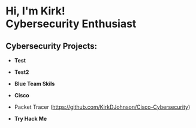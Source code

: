 <h1>Hi, I'm Kirk! <br/> <a >Cybersecurity Enthusiast</a>

<h2> Cybersecurity Projects:</h2>

- <b>Test</b>

- <b>Test2</b>

- <b>Blue Team Skils</b>

- <b>Cisco </b>
- Packet Tracer (https://github.com/KirkDJohnson/Cisco-Cybersecurity)

- <b>Try Hack Me</b>
 




[linkedin]: https://linkedin.com

<!--
**joshmadakor1/joshmadakor1** is a ✨ _special_ ✨ repository because its `README.md` (this file) appears on your GitHub profile.

Here are some ideas to get you started:

- 🔭 I’m currently working on ...
- 🌱 I’m currently learning ...
- 👯 I’m looking to collaborate on ...
- 🤔 I’m looking for help with ...
- 💬 Ask me about ...
- 📫 How to reach me: ...
- 😄 Pronouns: ...
- ⚡ Fun fact: ...
-->
